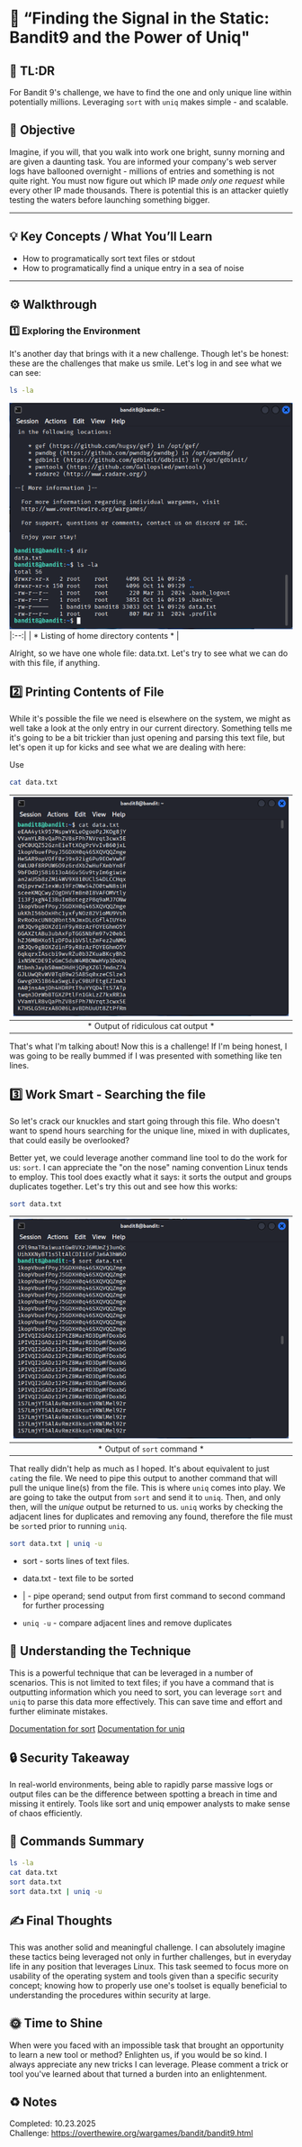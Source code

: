 # :trident: “Finding the Signal in the Static: Bandit9 and the Power of Uniq"

## :aerial_tramway: TL:DR

For Bandit 9's challenge, we have to find the one and only unique line within potentially millions. Leveraging `sort` with `uniq` makes simple - and scalable.

## :dart: Objective

Imagine, if you will, that you walk into work one bright, sunny morning and are given a daunting task. You are informed your company's web server logs have ballooned overnight - millions of entries and something is not quite right. You must now figure out which IP made *only one request* while every other IP made thousands. There is potential this is an attacker quietly testing the waters before launching something bigger.  

---

## :bulb: Key Concepts / What You’ll Learn    
- How to programatically sort text files or stdout  
- How to programatically find a unique entry in a sea of noise

---

## :gear: Walkthrough  

### :one: Exploring the Environment  
It's another day that brings with it a new challenge. Though let's be honest: these are the challenges that make us smile. Let's log in and see what we can see:  

```bash
ls -la
```

![ls -la showing no obvious files](/Assets/bandit9_ls.png)
|:--:|
| * Listing of home directory contents * |

Alright, so we have one whole file: data.txt. Let's try to see what we can do with this file, if anything.  


## :two: Printing Contents of File

While it's possible the file we need is elsewhere on the system, we might as well take a look at the only entry in our current directory. Something tells me it's going to be a bit trickier than just opening and parsing this text file, but let's open it up for kicks and see what we are dealing with here:

Use 
```bash
cat data.txt
```

| ![find output before filtering stderr](/Assets/bandit9_cat.png) |
|:--:|
| * Output of ridiculous cat output * |


That's what I'm talking about! Now this is a challenge! If I'm being honest, I was going to be really bummed if I was presented with something like ten lines. 

## :three: Work Smart - Searching the file

So let's crack our knuckles and start going through this file. Who doesn't want to spend hours searching for the unique line, mixed in with duplicates, that could easily be overlooked?

Better yet, we could leverage another command line tool to do the work for us: `sort`. I can appreciate the "on the nose" naming convention Linux tends to employ. This tool does exactly what it says: it sorts the output and groups duplicates together. Let's try this out and see how this works:

```bash
sort data.txt
```

| ![output of sort](/Assets/Bandit9_sort.png) |
|:--:|
| * Output of `sort` command * |

That really didn't help as much as I hoped. It's about equivalent to just `cat`ing the file. We need to pipe this output to another command that will pull the unique line(s) from the file. This is where `uniq` comes into play. We are going to take the output from `sort` and send it to `uniq`. Then, and only then, will the *unique* output be returned to us. `uniq` works by checking the adjacent lines for duplicates and removing any found, therefore the file must be `sort`ed prior to running `uniq`. 

```bash
sort data.txt | uniq -u
```

* sort - sorts lines of text files. 

* data.txt - text file to be sorted

* | - pipe operand; send output from first command to second command for further processing

* `uniq -u` - compare adjacent lines and remove duplicates

## :brain: Understanding the Technique

This is a powerful technique that can be leveraged in a number of scenarios. This is not limited to text files; if you have a command that is outputting information which you need to sort, you can leverage `sort` and `uniq` to parse this data more effectively. This can save time and effort and further eliminate mistakes. 

[Documentation for sort](https://man7.org/linux/man-pages/man1/sort.1.html)
[Documentation for uniq](https://man7.org/linux/man-pages/man1/uniq.1.html)


## :lock: Security Takeaway

In real-world environments, being able to rapidly parse massive logs or output files can be the difference between spotting a breach in time and missing it entirely. Tools like sort and uniq empower analysts to make sense of chaos efficiently.

## :toolbox: Commands Summary

```bash
ls -la
cat data.txt
sort data.txt
sort data.txt | uniq -u
```

## :writing_hand: Final Thoughts

This was another solid and meaningful challenge. I can absolutely imagine these tactics being leveraged not only in further challenges, but in everyday life in any position that leverages Linux. This task seemed to focus more on usability of the operating system and tools given than a specific security concept; knowing how to properly use one's toolset is equally beneficial to understanding the procedures within security at large. 


## :sun_with_face: Time to Shine

When were you faced with an impossible task that brought an opportunity to learn a new tool or method? Enlighten us, if you would be so kind. I always appreciate any new tricks I can leverage. Please comment a trick or tool you've learned about that turned a burden into an enlightenment.  

## :recycle: Notes
Completed: 10.23.2025   
Challenge: https://overthewire.org/wargames/bandit/bandit9.html